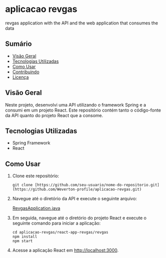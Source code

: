 # aplicacao revgas
 revgas application with the API and the web application that consumes the data

## Sumário

- [Visão Geral](#visão-geral)
- [Tecnologias Utilizadas](#tecnologias-utilizadas)
- [Como Usar](#como-usar)
- [Contribuindo](#contribuindo)
- [Licença](#licença)

## Visão Geral

Neste projeto, desenvolvi uma API utilizando o framework Spring e a consumi em um projeto React. Este repositório contém tanto o código-fonte da API quanto do projeto React que a consome.

## Tecnologias Utilizadas

- Spring Framework
- React

## Como Usar

1. Clone este repositório:

    ```
    git clone [https://github.com/seu-usuario/nome-do-repositorio.git](https://github.com/Weverton-profile/aplicacao-revgas.git)
    ```

2. Navegue até o diretório da API e execute o seguinte arquivo:

    [RevgasApplication.java](https://github.com/Weverton-profile/aplicacao-revgas/blob/main/revgas/src/main/java/com/devops/revgas/RevgasApplication.java)

3. Em seguida, navegue até o diretório do projeto React e execute o seguinte comando para iniciar a aplicação:

    ```
    cd aplicacao-revgas/react-app-revgas/revgas
    npm install
    npm start
    ```

4. Acesse a aplicação React em [http://localhost:3000](http://localhost:3000).
